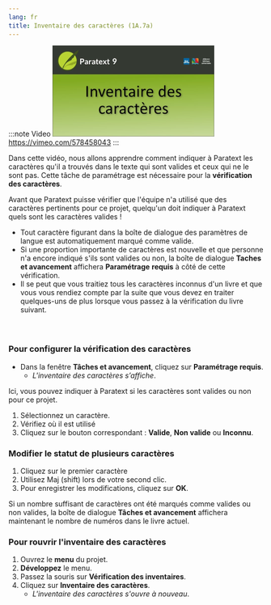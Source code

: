 ```yaml
---
lang: fr
title: Inventaire des caractères (1A.7a)
---
```


:::note Video
[![ ](../../media/1A.7a.png)](https://vimeo.com/578458043)  
https://vimeo.com/578458043
:::

Dans cette vidéo, nous allons apprendre comment indiquer à Paratext les caractères qu'il a trouvés dans le texte qui sont valides et ceux qui ne le sont pas. Cette tâche de paramétrage est nécessaire pour la **vérification des caractères**.

Avant que Paratext puisse vérifier que l'équipe n'a utilisé que des caractères pertinents pour ce projet, quelqu'un doit indiquer à Paratext quels sont les caractères valides !

-  Tout caractère figurant dans la boîte de dialogue des paramètres de langue est automatiquement marqué comme valide.
-  Si une proportion importante de caractères est nouvelle et que personne n'a encore indiqué s'ils sont valides ou non, la boîte de dialogue **Taches et avancement** affichera **Paramétrage** **requis** à côté de cette vérification.
-  Il se peut que vous traitiez tous les caractères inconnus d'un livre et que vous vous rendiez compte par la suite que vous devez en traiter quelques-uns de plus lorsque vous passez à la vérification du livre suivant.

#####  

### Pour configurer la vérification des caractères

-  Dans la fenêtre **Tâches et avancement**, cliquez sur **Paramétrage requis**.
   -  *L'inventaire des caractères s’affiche*.

Ici, vous pouvez indiquer à Paratext si les caractères sont valides ou non pour ce projet.
1.  Sélectionnez un caractère.
1.  Vérifiez où il est utilisé
1.  Cliquez sur le bouton correspondant : **Valide**, **Non valide** ou **Inconnu**.

### Modifier le statut de plusieurs caractères

1.  Cliquez sur le premier caractère
1.  Utilisez Maj (shift) lors de votre second clic.
1.  Pour enregistrer les modifications, cliquez sur **OK**.

Si un nombre suffisant de caractères ont été marqués comme valides ou non valides, la boîte de dialogue **Tâches et avancement** affichera maintenant le nombre de numéros dans le livre actuel.



### Pour rouvrir l'inventaire des caractères

1.  Ouvrez le **menu** du projet.
1.  **Développez** le menu.
1.  Passez la souris sur **Vérification des inventaires**.
1.  Cliquez sur **Inventaire des caractères**.
     -  *L'inventaire des caractères s'ouvre à nouveau*.

